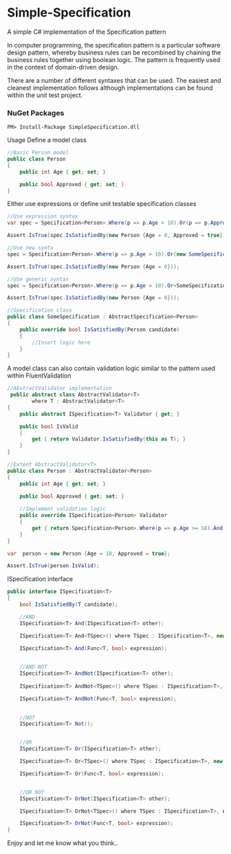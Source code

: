 # Simple-Specification
A simple C# implementation of the Specification pattern

In computer programming, the specification pattern is a particular software design pattern, whereby business rules can be recombined by chaining the business rules together using boolean logic. The pattern is frequently used in the context of domain-driven design.

There are a number of different syntaxes that can be used. The easiest and cleanest implementation follows although implementations can be found within the unit test project.

### NuGet Packages

```
PM> Install-Package SimpleSpecification.dll
```

Usage
Define a model class

```csharp
//Basic Person model
public class Person
{
	public int Age { get; set; }

	public bool Approved { get; set; }
}
```

Either use expressions or define unit testable specification classes

```csharp
//Use expression syntax
var spec = Specification<Person>.Where(p => p.Age > 10).Or(p => p.Approved);

Assert.IsTrue(spec.IsSatisfiedBy(new Person {Age = 0, Approved = true}));

//Use new syntx
spec = Specification<Person>.Where(p => p.Age > 10).Or(new SomeSpecification());

Assert.IsTrue(spec.IsSatisfiedBy(new Person {Age = 0}));

//Use generic syntax
spec = Specification<Person>.Where(p => p.Age > 10).Or<SomeSpecification>();

Assert.IsTrue(spec.IsSatisfiedBy(new Person {Age = 0}));

//Specification class
public class SomeSpecification : AbstractSpecification<Person>
{
	public override bool IsSatisfiedBy(Person candidate)
	{
		//Insert logic here
	}
}
```

A model class can also contain validation logic similar to the pattern used within FluentValidation

```csharp
//AbstractValidator implementation
 public abstract class AbstractValidator<T>
        where T : AbstractValidator<T>
{
	public abstract ISpecification<T> Validator { get; }

	public bool IsValid
	{
		get { return Validator.IsSatisfiedBy(this as T); }
	}
}
```

```csharp
//Extent AbstractValidator<T>
public class Person : AbstractValidator<Person>
{
	public int Age { get; set; }

	public bool Approved { get; set; }
	
	//Implement validation logic
	public override ISpecification<Person> Validator
	{
		get { return Specification<Person>.Where(p => p.Age >= 18).And(p => p.Approved); }
	}
}
```

```csharp
var  person = new Person {Age = 18, Approved = true};

Assert.IsTrue(person.IsValid);
```

ISpecification interface
```csharp
public interface ISpecification<T>
{
	bool IsSatisfiedBy(T candidate);

	//AND
	ISpecification<T> And(ISpecification<T> other);

	ISpecification<T> And<TSpec>() where TSpec : ISpecification<T>, new();

	ISpecification<T> And(Func<T, bool> expression);

	
	//AND NOT
	ISpecification<T> AndNot(ISpecification<T> other);
	
	ISpecification<T> AndNot<TSpec>() where TSpec : ISpecification<T>, new();

	ISpecification<T> AndNot(Func<T, bool> expression);

	
	//NOT
	ISpecification<T> Not();


	//OR
	ISpecification<T> Or(ISpecification<T> other);

	ISpecification<T> Or<TSpec>() where TSpec : ISpecification<T>, new();

	ISpecification<T> Or(Func<T, bool> expression);


	//OR NOT
	ISpecification<T> OrNot(ISpecification<T> other);

	ISpecification<T> OrNot<TSpec>() where TSpec : ISpecification<T>, new();

	ISpecification<T> OrNot(Func<T, bool> expression);
}
```

Enjoy and let me know what you think..